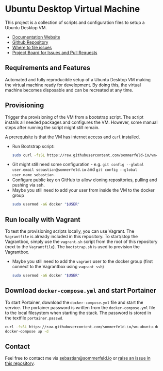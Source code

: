 # Ubuntu Desktop Virtual Machine
[doc-website]: https://sommerfeld-io.github.io/vm-ubuntu-desktop
[github-repo]: https://github.com/sommerfeld-io/vm-ubuntu-desktop
[file-issues]: https://github.com/sommerfeld-io/vm-ubuntu-desktop/issues
[project-board]: https://github.com/orgs/sommerfeld-io/projects/1/views/1?sliceBy%5Bvalue%5D=sommerfeld-io%2Fvm-ubuntu-desktop

This project is a collection of scripts and configuration files to setup a Ubuntu Desktop VM.

- [Documentation Website][doc-website]
- [Github Repository][github-repo]
- [Where to file issues][file-issues]
- [Project Board for Issues and Pull Requests][project-board]

## Requirements and Features
Automated and fully reproducible setup of a Ubuntu Desktop VM making the virtual machine ready for development. By doing this, the virtual machine becomes disposable and can be recreated at any time.

## Provisioning
Trigger the provisioning of the VM from a bootstrap script. The script installs all needed packages and configures the VM. However, some manual steps after running the script might still remain.

A prerequisite is that the VM has internet access and `curl` installed.

- Run Bootstrap script:
    ```bash
    sudo curl -fsSL https://raw.githubusercontent.com/sommerfeld-io/vm-ubuntu-desktop/refs/heads/main/components/provision/bootstrap.sh | bash -
    ```
- Git might still need some configuration - e.g. `git config --global user.email sebastian@sommerfeld.io` and `git config --global user.name sebastian`.
- Configure public key on GitHub to allow cloning repositories, pulling and pushing via ssh.
- Maybe you still need to add your user from inside the VM to the docker group
    ```bash
    sudo usermod -aG docker "$USER"
    ```

## Run locally with Vagrant
To test the provisioning scripts locally, you can use Vagrant. The `Vagrantfile` is already included in this repository. To start/stop the Vagrantbox, simply use the `vagrant.sh` script from the root of this repository (next to the `Vagrantfile`). The `bootstrap.sh` is used to provision the Vagrantbox.

- Maybe you still need to add the `vagrant` user to the docker group (first connect to the Vagrantbox using `vagrant ssh`)
    ```bash
    sudo usermod -aG docker "$USER"
    ```

## Download `docker-compose.yml` and start Portainer
To start Portainer, download the `docker-compose.yml` file and start the service. The portainer password is written from the `docker-compose.yml` file to the local filesystem when starting the stack. The password is stored in the textfile `portainer.passwd`.

```bash
curl -fsSL https://raw.githubusercontent.com/sommerfeld-io/vm-ubuntu-desktop/refs/heads/main/components/portainer/docker-compose.yml -o docker-compose.yml
docker-compose up -d
```

## Contact
Feel free to contact me via <sebastian@sommerfeld.io> or [raise an issue in this repository][file-issues].

<!-- !    DO NOT EDIT DIRECTLY !!!!!                         -->
<!-- !    File is auto-generated by pipeline                 -->
<!-- !    Contents are based on files from docs/about dir    -->

